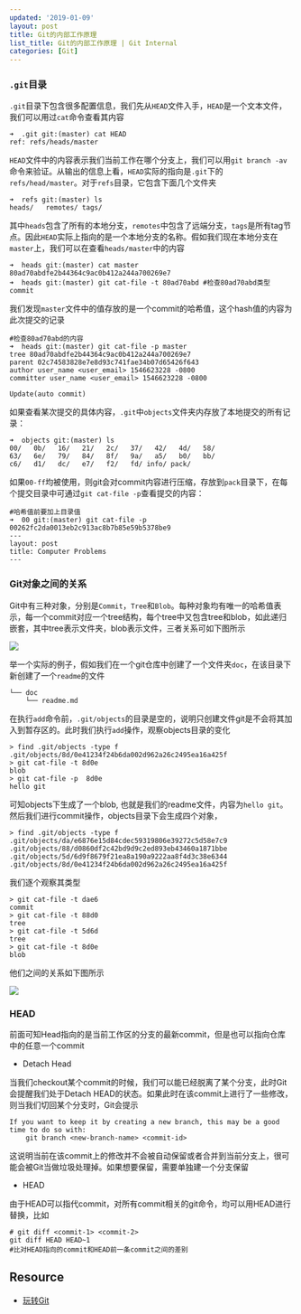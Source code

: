 ```yaml
---
updated: '2019-01-09'
layout: post
title: Git的内部工作原理
list_title: Git的内部工作原理 | Git Internal
categories: [Git]
---
```


### `.git`目录

`.git`目录下包含很多配置信息，我们先从`HEAD`文件入手，`HEAD`是一个文本文件，我们可以用过`cat`命令查看其内容

```shell
➜  .git git:(master) cat HEAD
ref: refs/heads/master
```
`HEAD`文件中的内容表示我们当前工作在哪个分支上，我们可以用`git branch -av`命令来验证。从输出的信息上看，`HEAD`实际的指向是`.git`下的`refs/head/master`。对于`refs`目录，它包含下面几个文件夹

```shell
➜  refs git:(master) ls
heads/   remotes/ tags/
```
其中`heads`包含了所有的本地分支，`remotes`中包含了远端分支，`tags`是所有tag节点。因此`HEAD`实际上指向的是一个本地分支的名称。假如我们现在本地分支在`master`上，我们可以在查看`heads/master`中的内容

```shell
➜  heads git:(master) cat master
80ad70abdfe2b44364c9ac0b412a244a700269e7
➜  heads git:(master) git cat-file -t 80ad70abd #检查80ad70abd类型
commit
```
我们发现`master`文件中的值存放的是一个commit的哈希值，这个hash值的内容为此次提交的记录

```shell
#检查80ad70abd的内容
➜  heads git:(master) git cat-file -p master
tree 80ad70abdfe2b44364c9ac0b412a244a700269e7 
parent 02c74583828e7e8d93c741fae34b07d65426f643
author user_name <user_email> 1546623228 -0800
committer user_name <user_email> 1546623228 -0800

Update(auto commit)
```
如果查看某次提交的具体内容，`.git`中`objects`文件夹内存放了本地提交的所有记录：

```shell
➜  objects git:(master) ls
00/   0b/   16/   21/   2c/   37/   42/   4d/   58/   
63/   6e/   79/   84/   8f/   9a/   a5/   b0/   bb/   
c6/   d1/   dc/   e7/   f2/   fd/ info/ pack/
```
如果`00-ff`均被使用，则git会对commit内容进行压缩，存放到`pack`目录下，在每个提交目录中可通过`git cat-file -p`查看提交的内容：

```shell
#哈希值前要加上目录值
➜  00 git:(master) git cat-file -p 00262fc2da0013eb2c913ac8b7b85e59b5378be9 
---
layout: post
title: Computer Problems
---
```

### Git对象之间的关系

Git中有三种对象，分别是`Commit`，`Tree`和`Blob`。每种对象均有唯一的哈希值表示，每一个commit对应一个tree结构，每个tree中又包含tree和blob，如此递归嵌套，其中tree表示文件夹，blob表示文件，三者关系可如下图所示

<img src="{{site.baseurl}}/assets/images/2011/02/git-objects.png" class="md-img-center">

举一个实际的例子，假如我们在一个git仓库中创建了一个文件夹`doc`，在该目录下新创建了一个`readme`的文件

```shell
└── doc
    └── readme.md
```
在执行`add`命令前，`.git/objects`的目录是空的，说明只创建文件git是不会将其加入到暂存区的。此时我们执行`add`操作，观察objects目录的变化

```shell
> find .git/objects -type f
.git/objects/8d/0e41234f24b6da002d962a26c2495ea16a425f
> git cat-file -t 8d0e
blob
> git cat-file -p  8d0e
hello git
```
可知objects下生成了一个blob, 也就是我们的readme文件，内容为`hello git`。然后我们进行commit操作，objects目录下会生成四个对象，

```shell
> find .git/objects -type f
.git/objects/da/e6876e15d84cdec59319806e39272c5d58e7c9
.git/objects/88/d0860df2c42bd9d9c2ed893eb43460a1871bbe
.git/objects/5d/6d9f8679f21ea8a190a9222aa8f4d3c38e6344
.git/objects/8d/0e41234f24b6da002d962a26c2495ea16a425f
```
我们逐个观察其类型

```shell
> git cat-file -t dae6
commit
> git cat-file -t 88d0
tree
> git cat-file -t 5d6d
tree
> git cat-file -t 8d0e
blob
```
他们之间的关系如下图所示

<img src="{{site.baseurl}}/assets/images/2011/02/git-objects-2.png" class="md-img-center">

### HEAD

前面可知Head指向的是当前工作区的分支的最新commit，但是也可以指向仓库中的任意一个commit

- Detach Head

当我们checkout某个commit的时候，我们可以能已经脱离了某个分支，此时Git会提醒我们处于Detach HEAD的状态。如果此时在该commit上进行了一些修改，则当我们切回某个分支时，Git会提示

```shell
If you want to keep it by creating a new branch, this may be a good time to do so with:
    git branch <new-branch-name> <commit-id>
```
这说明当前在该commit上的修改并不会被自动保留或者合并到当前分支上，很可能会被Git当做垃圾处理掉。如果想要保留，需要单独建一个分支保留

- HEAD 

由于HEAD可以指代commit，对所有commit相关的git命令，均可以用HEAD进行替换，比如

```shell
# git diff <commit-1> <commit-2>
git diff HEAD HEAD~1 
#比对HEAD指向的commit和HEAD前一条commit之间的差别
```

## Resource

- [玩转Git](https://git201901.github.io/github_pages_learning/docs/%E8%8B%8F%E7%8E%B2%E3%80%8A%E7%8E%A9%E8%BD%ACGit%E4%B8%89%E5%89%91%E5%AE%A2%E3%80%8B-%E6%9E%81%E5%AE%A2%E6%97%B6%E9%97%B4.pdf)